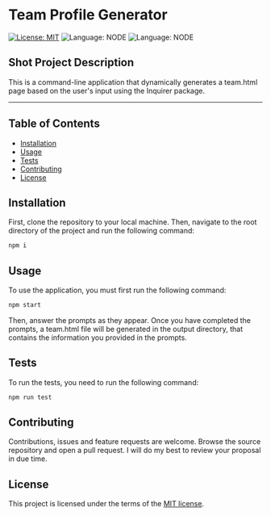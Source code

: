 # Team Profile Generator

[![License: MIT](https://img.shields.io/badge/License-MIT-yellow.svg)](LICENSE)
![Language: NODE](https://img.shields.io/badge/node-19.4.0-green)
![Language: NODE](https://img.shields.io/badge/JavaScript-es6-yellow)

## Shot Project Description

This is a command-line application that dynamically generates a team.html page based on the user's input using the Inquirer package.

---

## Table of Contents

- [Installation](#installation)
- [Usage](#usage)
- [Tests](#tests)
- [Contributing](#contributing)
- [License](#license)

## Installation

First, clone the repository to your local machine. Then, navigate to the root directory of the project and run the following command:

```bash
npm i
```

## Usage

To use the application, you must first run the following command:

```bash
npm start
```

Then, answer the prompts as they appear. Once you have completed the prompts, a team.html file will be generated in the output directory, that contains the information you provided in the prompts.

## Tests

To run the tests, you need to run the following command:

```bash
npm run test
```

## Contributing

Contributions, issues and feature requests are welcome. Browse the source repository and open a pull request. I will do my best to review your proposal in due time.

## License

This project is licensed under the terms of the [MIT license](LICENSE).
